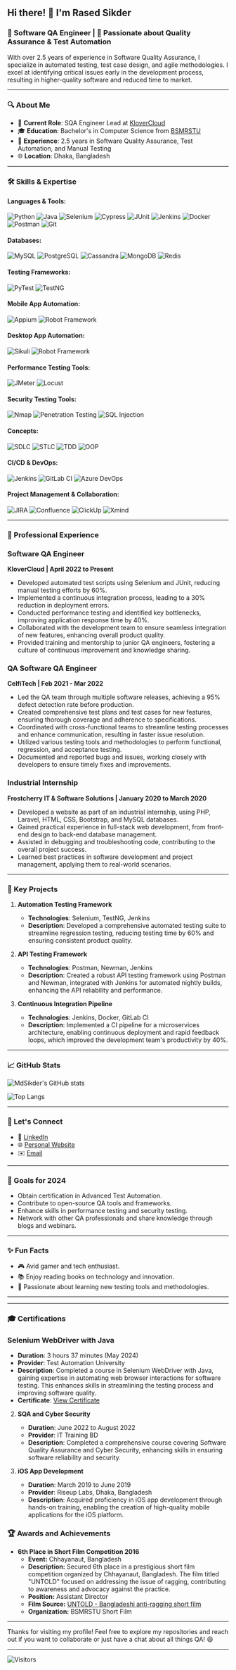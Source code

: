 ## Hi there! 👋 I'm Rased Sikder

### 🧪 Software QA Engineer | 🚀 Passionate about Quality Assurance & Test Automation

With over 2.5 years of experience in Software Quality Assurance, I specialize in automated testing, test case design, and agile methodologies. I excel at identifying critical issues early in the development process, resulting in higher-quality software and reduced time to market.

---

### 🔍 About Me

- 🏢 **Current Role**: SQA Engineer Lead at [KloverCloud](https://www.klovercloud.com/)
- 🎓 **Education**: Bachelor's in Computer Science from [BSMRSTU](https://www.bsmrstu.edu.bd/s/)
- 💼 **Experience**: 2.5 years in Software Quality Assurance, Test Automation, and Manual Testing
- 🌐 **Location**: Dhaka, Bangladesh

---


### 🛠️ Skills & Expertise

#### Languages & Tools:
![Python](https://img.shields.io/badge/-Python-3776AB?style=flat&logo=python&logoColor=white) ![Java](https://img.shields.io/badge/-Java-007396?style=flat&logo=java&logoColor=white) ![Selenium](https://img.shields.io/badge/-Selenium-43B02A?style=flat&logo=selenium&logoColor=white) ![Cypress](https://img.shields.io/badge/-Cypress-17202C?style=flat&logo=cypress&logoColor=white) ![JUnit](https://img.shields.io/badge/-JUnit-25A162?style=flat&logo=junit5&logoColor=white) ![Jenkins](https://img.shields.io/badge/-Jenkins-D24939?style=flat&logo=jenkins&logoColor=white) ![Docker](https://img.shields.io/badge/-Docker-2496ED?style=flat&logo=docker&logoColor=white) ![Postman](https://img.shields.io/badge/-Postman-FF6C37?style=flat&logo=postman&logoColor=white) ![Git](https://img.shields.io/badge/-Git-F05032?style=flat&logo=git&logoColor=white)
    
#### Databases:
![MySQL](https://img.shields.io/badge/-MySQL-4479A1?style=flat&logo=mysql&logoColor=white) ![PostgreSQL](https://img.shields.io/badge/-PostgreSQL-336791?style=flat&logo=postgresql&logoColor=white) ![Cassandra](https://img.shields.io/badge/-Cassandra-1287B1?style=flat&logo=apache-cassandra&logoColor=white) ![MongoDB](https://img.shields.io/badge/-MongoDB-47A248?style=flat&logo=mongodb&logoColor=white) ![Redis](https://img.shields.io/badge/-Redis-DC382D?style=flat&logo=redis&logoColor=white)
#### Testing Frameworks: 
  ![PyTest](https://img.shields.io/badge/-PyTest-3776AB?style=flat&logo=pytest&logoColor=white) ![TestNG](https://img.shields.io/badge/-TestNG-25A162?style=flat&logo=testng&logoColor=white)

#### Mobile App Automation: 
![Appium](https://img.shields.io/badge/-Appium-43B02A?style=flat&logo=appium&logoColor=white) ![Robot Framework](https://img.shields.io/badge/-Robot_Framework-3776AB?style=flat&logo=robot-framework&logoColor=white)

#### Desktop App Automation: 
  ![Sikuli](https://img.shields.io/badge/-Sikuli-45A4DF?style=flat&logo=sikuli&logoColor=white)
  ![Robot Framework](https://img.shields.io/badge/-Robot%20Framework-000000?style=flat&logo=robot-framework&logoColor=white)

#### Performance Testing Tools: 
![JMeter](https://img.shields.io/badge/-JMeter-D22128?style=flat&logo=apache-jmeter&logoColor=white)
![Locust](https://img.shields.io/badge/-Locust-0DBA3E?style=flat&logo=locust&logoColor=white)

#### Security Testing Tools: 
![Nmap](https://img.shields.io/badge/-Nmap-4682B4?style=flat&logo=nmap&logoColor=white)
![Penetration Testing](https://img.shields.io/badge/-Penetration%20Testing-E03C31?style=flat&logo=penetration-testing&logoColor=white)
![SQL Injection](https://img.shields.io/badge/-SQL%20Injection-CC0000?style=flat&logo=sql-injection&logoColor=white)

#### Concepts:
![SDLC](https://img.shields.io/badge/-SDLC-0078D4?style=flat&logo=sdlc&logoColor=white)
![STLC](https://img.shields.io/badge/-STLC-FF5733?style=flat&logo=stlc&logoColor=white)
![TDD](https://img.shields.io/badge/-TDD-00A99D?style=flat&logo=tdd&logoColor=white)
![OOP](https://img.shields.io/badge/-OOP-5A009D?style=flat&logo=oop&logoColor=white)

#### CI/CD & DevOps: 
![Jenkins](https://img.shields.io/badge/-Jenkins-D24939?style=flat&logo=jenkins&logoColor=white)
![GitLab CI](https://img.shields.io/badge/-GitLab%20CI-FC6D26?style=flat&logo=gitlab&logoColor=white)
![Azure DevOps](https://img.shields.io/badge/-Azure%20DevOps-0078D7?style=flat&logo=azure-devops&logoColor=white)

#### Project Management & Collaboration: 
![JIRA](https://img.shields.io/badge/-JIRA-0052CC?style=flat&logo=jira&logoColor=white)
![Confluence](https://img.shields.io/badge/-Confluence-172B4D?style=flat&logo=confluence&logoColor=white)
![ClickUp](https://img.shields.io/badge/-ClickUp-7B68EE?style=flat&logo=clickup&logoColor=white)
![Xmind](https://img.shields.io/badge/-Xmind-F06000?style=flat&logo=xmind&logoColor=white)

---
### 💼 Professional Experience

### Software QA Engineer
**KloverCloud | April 2022 to Present**
- Developed automated test scripts using Selenium and JUnit, reducing manual testing efforts by 60%.
- Implemented a continuous integration process, leading to a 30% reduction in deployment errors.
- Conducted performance testing and identified key bottlenecks, improving application response time by 40%.
- Collaborated with the development team to ensure seamless integration of new features, enhancing overall product quality.
- Provided training and mentorship to junior QA engineers, fostering a culture of continuous improvement and knowledge sharing.

### QA Software QA Engineer
**CelfiTech | Feb 2021 - Mar 2022**
- Led the QA team through multiple software releases, achieving a 95% defect detection rate before production.
- Created comprehensive test plans and test cases for new features, ensuring thorough coverage and adherence to specifications.
- Coordinated with cross-functional teams to streamline testing processes and enhance communication, resulting in faster issue resolution.
- Utilized various testing tools and methodologies to perform functional, regression, and acceptance testing.
- Documented and reported bugs and issues, working closely with developers to ensure timely fixes and improvements.

### Industrial Internship
**Frostcherry IT & Software Solutions | January 2020 to March 2020**
- Developed a website as part of an industrial internship, using PHP, Laravel, HTML, CSS, Bootstrap, and MySQL databases.
- Gained practical experience in full-stack web development, from front-end design to back-end database management.
- Assisted in debugging and troubleshooting code, contributing to the overall project success.
- Learned best practices in software development and project management, applying them to real-world scenarios.
---

### 🌟 Key Projects

1. **Automation Testing Framework**
   - **Technologies**: Selenium, TestNG, Jenkins
   - **Description**: Developed a comprehensive automated testing suite to streamline regression testing, reducing testing time by 60% and ensuring consistent product quality.

2. **API Testing Framework**
   - **Technologies**: Postman, Newman, Jenkins
   - **Description**: Created a robust API testing framework using Postman and Newman, integrated with Jenkins for automated nightly builds, enhancing the API reliability and performance.

3. **Continuous Integration Pipeline**
   - **Technologies**: Jenkins, Docker, GitLab CI
   - **Description**: Implemented a CI pipeline for a microservices architecture, enabling continuous deployment and rapid feedback loops, which improved the development team's productivity by 40%.

---

### 📈 GitHub Stats

![MdSikder's GitHub stats](https://github-readme-stats.vercel.app/api?username=MdSikder&show_icons=true&theme=radical)

![Top Langs](https://github-readme-stats.vercel.app/api/top-langs/?username=MdSikder&layout=compact&theme=radical)

---

### 🤝 Let's Connect

- 💼 [LinkedIn](https://www.linkedin.com/in/md-sikder/)
- 🌐 [Personal Website](https://poraginsights.blogspot.com/)
- ✉️ [Email](rased.sikder@klovercloud.com)

---

### 🎯 Goals for 2024

- Obtain certification in Advanced Test Automation.
- Contribute to open-source QA tools and frameworks.
- Enhance skills in performance testing and security testing.
- Network with other QA professionals and share knowledge through blogs and webinars.

---

### ✨ Fun Facts

- 🎮 Avid gamer and tech enthusiast.
- 📚 Enjoy reading books on technology and innovation.
- 🌱 Passionate about learning new testing tools and methodologies.

---

---

### 🎓 Certifications


### Selenium WebDriver with Java
- **Duration**: 3 hours 37 minutes (May 2024)
- **Provider**: Test Automation University
- **Description**: Completed a course in Selenium WebDriver with Java, gaining expertise in automating web browser interactions for software testing. This enhances skills in streamlining the testing process and improving software quality.
- **Certificate**: [View Certificate](https://us-central1-testautomationu-9e0b6.cloudfunctions.net/app/sharable/4f74a3e7)

2. **SQA and Cyber Security**
   - **Duration**: June 2022 to August 2022
   - **Provider**: IT Training BD
   - **Description**: Completed a comprehensive course covering Software Quality Assurance and Cyber Security, enhancing skills in ensuring software reliability and security.

2. **iOS App Development**
   - **Duration**: March 2019 to June 2019
   - **Provider**: Riseup Labs, Dhaka, Bangladesh
   - **Description**: Acquired proficiency in iOS app development through hands-on training, enabling the creation of high-quality mobile applications for the iOS platform.

### 🏆 Awards and Achievements

- **6th Place in Short Film Competition 2016**
  - **Event:** Chhayanaut, Bangladesh
  - **Description:** Secured 6th place in a prestigious short film competition organized by Chhayanaut, Bangladesh. The film titled "UNTOLD" focused on addressing the issue of ragging, contributing to awareness and advocacy against the practice.
  - **Position:** Assistant Director
  - **Film Source:** [UNTOLD - Bangladeshi anti-ragging short film](source_link)
  - **Organization:** BSMRSTU Short Film

---

Thanks for visiting my profile! Feel free to explore my repositories and reach out if you want to collaborate or just have a chat about all things QA! 😄

---

![Visitors](https://komarev.com/ghpvc/?username=MdSikder&color=blue)
